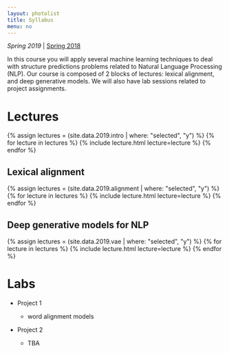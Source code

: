 ```yaml
---
layout: photolist
title: Syllabus
menu: no
---
```


*Spring 2019* &#124; [Spring 2018](2018)

In this course you will apply several machine learning techniques to deal with structure predictions problems related to Natural Language Processing (NLP).
Our course is composed of 2 blocks of lectures: lexical alignment, and deep generative models.
We will also have lab sessions related to project assignments.

# Lectures

{% assign lectures = (site.data.2019.intro | where: "selected", "y") %}
{% for lecture in lectures %}
{% include lecture.html lecture=lecture %}
{% endfor %}

## Lexical alignment

{% assign lectures = (site.data.2019.alignment | where: "selected", "y") %}
{% for lecture in lectures %}
{% include lecture.html lecture=lecture %}
{% endfor %}


## Deep generative models for NLP

{% assign lectures = (site.data.2019.vae | where: "selected", "y") %}
{% for lecture in lectures %}
{% include lecture.html lecture=lecture %}
{% endfor %}


# Labs


* Project 1 
    * word alignment models

* Project 2 
    * TBA


    
